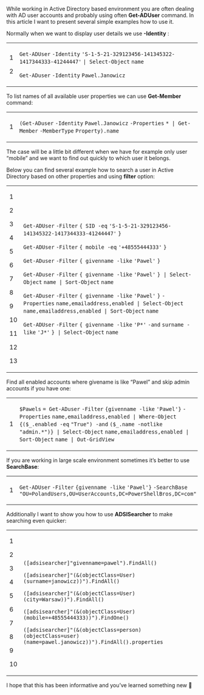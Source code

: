 While working in Active Directory based environment you are often dealing with AD user accounts and probably using often **Get-ADUser** command. In this article I want to present several simple examples how to use it.

Normally when we want to display user details we use **\-Identity** :

<table><tbody><tr><td><p>1</p><p>2</p></td><td><div><p><code>Get-ADUser</code> <code>-Identity</code> <code>'S-1-5-21-329123456-141345322-1417344333-41244447'</code> <code>| </code><code>Select-Object</code> <code>name</code></p><p><code>Get-ADuser</code> <code>-Identity</code> <code>Pawel.Janowicz</code></p></div></td></tr></tbody></table>

To list names of all available user properties we can use **Get-Member** command:

<table><tbody><tr><td><p>1</p></td><td><div><p><code>(</code><code>Get-ADuser</code> <code>-Identity</code> <code>Pawel.Janowicz</code> <code>-Properties</code> <code>* | </code><code>Get-Member</code> <code>-MemberType</code> <code>Property).name</code></p></div></td></tr></tbody></table>

The case will be a little bit different when we have for example only user “mobile” and we want to find out quickly to which user it belongs.

Below you can find several example how to search a user in Active Directory based on other properties and using **filter** option:

<table><tbody><tr><td><p>1</p><p>2</p><p>3</p><p>4</p><p>5</p><p>6</p><p>7</p><p>8</p><p>9</p><p>10</p><p>11</p><p>12</p><p>13</p></td><td><div><p><code>Get-ADUser</code> <code>-Filter</code> <code>{ SID </code><code>-eq</code> <code>'S-1-5-21-329123456-141345322-1417344333-41244447'</code> <code>}</code></p><p><code>Get-ADUser</code>&nbsp;<code>-</code><code>Filter</code>&nbsp;<code>{ mobile&nbsp;</code><code>-eq</code>&nbsp;<code>'+48555444333'</code> <code>}</code></p><p><code>Get-ADuser</code> <code>-Filter</code> <code>{ givenname </code><code>-like</code> <code>'Pawel'</code> <code>}</code></p><p><code>Get-ADuser</code> <code>-Filter</code> <code>{ givenname </code><code>-like</code> <code>'Pawel'</code> <code>} | </code><code>Select-Object</code> <code>name | </code><code>Sort-Object</code> <code>name</code></p><p><code>Get-ADuser</code> <code>-Filter</code> <code>{ givenname </code><code>-like</code> <code>'Pawel'</code> <code>}</code> <code>-Properties</code> <code>name,emailaddress,enabled | </code><code>Select-Object</code> <code>name,emailaddress,enabled | </code><code>Sort-Object</code> <code>name</code></p><p><code>Get-ADUser</code> <code>-Filter</code> <code>{ givenname </code><code>-like</code> <code>'P*'</code> <code>-and</code> <code>surname </code><code>-like</code> <code>'J*'</code> <code>} | </code><code>Select-Object</code> <code>name</code></p></div></td></tr></tbody></table>

Find all enabled accounts where givename is like “Pawel” and skip admin accounts if you have one:

<table><tbody><tr><td><p>1</p></td><td><div><p><code>$Pawels</code> <code>= </code><code>Get-ADuser</code> <code>-Filter</code> <code>{givenname </code><code>-like</code> <code>'Pawel'</code><code>}</code> <code>-Properties</code> <code>name,emailaddress,enabled | </code><code>Where-Object</code> <code>{(</code><code>$_</code><code>.enabled </code><code>-eq</code> <code>"True"</code><code>) </code><code>-and</code> <code>(</code><code>$_</code><code>.name </code><code>-notlike</code> <code>"admin.*"</code><code>)} | </code><code>Select-Object</code> <code>name,emailaddress,enabled | </code><code>Sort-Object</code> <code>name | </code><code>Out-GridView</code></p></div></td></tr></tbody></table>

If you are working in large scale environment sometimes it’s better to use **SearchBase**:

<table><tbody><tr><td><p>1</p></td><td><div><p><code>Get-ADUser</code> <code>-Filter</code> <code>{givenname </code><code>-like</code> <code>'Pawel'</code><code>}</code> <code>-SearchBase</code> <code>"OU=PolandUsers,OU=UserAccounts,DC=PowerShellBros,DC=com"</code></p></div></td></tr></tbody></table>

Additionally I want to show you how to use **ADSISearcher** to make searching even quicker:

<table><tbody><tr><td><p>1</p><p>2</p><p>3</p><p>4</p><p>5</p><p>6</p><p>7</p><p>8</p><p>9</p><p>10</p></td><td><div><p><code>(</code><code>[adsisearcher]</code><code>"givenname=pawel"</code><code>).FindAll()</code></p><p><code>(</code><code>[adsisearcher]</code><code>"(&amp;(objectClass=User)(surname=janowicz))"</code><code>).FindAll()</code></p><p><code>(</code><code>[adsisearcher]</code><code>"(&amp;(objectClass=User)(city=Warsaw))"</code><code>).FindAll()</code></p><p><code>(</code><code>[adsisearcher]</code><code>"(&amp;(objectClass=User)(mobile=+48555444333))"</code><code>).FindOne()</code></p><p><code>(</code><code>[adsisearcher]</code><code>"(&amp;(objectClass=person)(objectClass=user)(name=pawel.janowicz))"</code><code>).FindAll().properties</code></p></div></td></tr></tbody></table>

I hope that this has been informative and you’ve learned something new 🙂